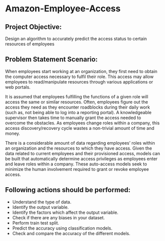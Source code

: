 # Amazon-Employee-Access

## Project Objective: 
Design an algorithm to accurately predict the access status to certain resources of employees


## Problem Statement Scenario:
When employees start working at an organization, they first need to obtain the computer access necessary to fulfil their role. This access may allow employees to read/manipulate resources through various applications or web portals.

It is assumed that employees fulfilling the functions of a given role will access the same or similar resources. Often, employees figure out the access they need as they encounter roadblocks during their daily work (such as, not being able to log into a reporting portal). A knowledgeable supervisor then takes time to manually grant the access needed to overcome the obstacles. As employees change roles within a company, this access discovery/recovery cycle wastes a non-trivial amount of time and money.

There is a considerable amount of data regarding employees’ roles within an organization and the resources to which they have access. Given the data related to current employees and their provisioned access, models can be built that automatically determine access privileges as employees enter and leave roles within a company. These auto-access models seek to minimize the human involvement required to grant or revoke employee access.

## Following actions should be performed:
- Understand the type of data.
- Identify the output variable.
- Identify the factors which affect the output variable.
- Check if there are any biases in your dataset.
- Perform train test split.
- Predict the accuracy using classification models.
- Check and compare the accuracy of the different models.
